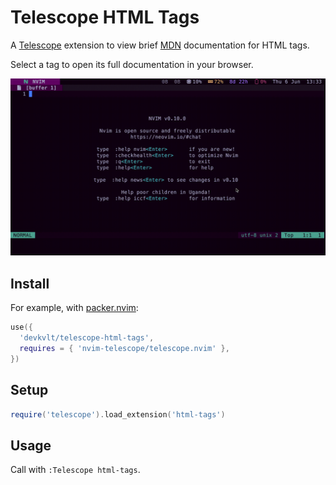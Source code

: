 # Telescope HTML Tags

A [Telescope](https://github.com/nvim-telescope/telescope.nvim) extension to view brief [MDN](https://developer.mozilla.org/) documentation for HTML tags.

Select a tag to open its full documentation in your browser.

![Screenshot](./screenshot.gif)

## Install

For example, with [packer.nvim](https://github.com/wbthomason/packer.nvim):

```lua
use({
  'devkvlt/telescope-html-tags',
  requires = { 'nvim-telescope/telescope.nvim' },
})
```

## Setup

```lua
require('telescope').load_extension('html-tags')
```

## Usage

Call with `:Telescope html-tags`.
